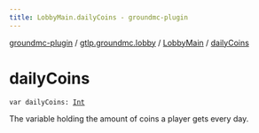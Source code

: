 ```yaml
---
title: LobbyMain.dailyCoins - groundmc-plugin
---
```


[groundmc-plugin](../../index.html) / [gtlp.groundmc.lobby](../index.html) / [LobbyMain](index.html) / [dailyCoins](.)

# dailyCoins

`var dailyCoins: `[`Int`](https://kotlinlang.org/api/latest/jvm/stdlib/kotlin/-int/index.html)

The variable holding the amount of coins a player gets every day.

